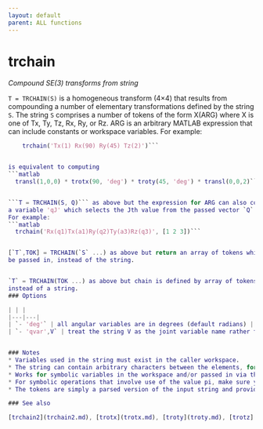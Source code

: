```yaml
---
layout: default
parent: ALL functions
---
```

# trchain
_Compound SE(3) transforms from string_


```T = TRCHAIN(S)``` is a homogeneous transform (4&times;4) that results from
compounding a number of elementary transformations defined by the string
`S`.  The string `S` comprises a number of tokens of the form X(ARG) where
X is one of Tx, Ty, Tz, Rx, Ry, or Rz.  ARG is an arbitrary MATLAB expression
that can include constants or workspace variables. For example:
```matlab
    trchain('Tx(1) Rx(90) Ry(45) Tz(2)')```


is equivalent to computing
```matlab
  transl(1,0,0) * trotx(90, 'deg') * troty(45, 'deg') * transl(0,0,2)```


```T = TRCHAIN(S, Q)``` as above but the expression for ARG can also contain
a variable 'qJ' which selects the Jth value from the passed vector `Q` (1&times;N).
For example:
```matlab
  trchain('Rx(q1)Tx(a1)Ry(q2)Ty(a3)Rz(q3)', [1 2 3])```


[`T`,TOK] = TRCHAIN(`S` ...) as above but return an array of tokens which can
be passed in, instead of the string.


`T` = TRCHAIN(TOK ...) as above but chain is defined by array of tokens
instead of a string.
### Options

| | |
|---|---|
| `- 'deg'` | all angular variables are in degrees (default radians) |
| `- 'qvar',V` | treat the string V as the joint variable name rather than 'q' |


### Notes
* Variables used in the string must exist in the caller workspace.
* The string can contain arbitrary characters between the elements, for    example space, +, *, . or even &vert;.
* Works for symbolic variables in the workspace and/or passed in via the    vector `Q`.
* For symbolic operations that involve use of the value pi, make sure you    define it first in the workspace: pi = sym('pi');
* The tokens are simply a parsed version of the input string and provide    some efficiency for repeated calls on the same chain.

### See also

[trchain2](trchain2.md), [trotx](trotx.md), [troty](troty.md), [trotz](trotz.md), [transl](transl.md), [SerialLink.trchain](SerialLink.trchain.md), [ets](ets.md)
